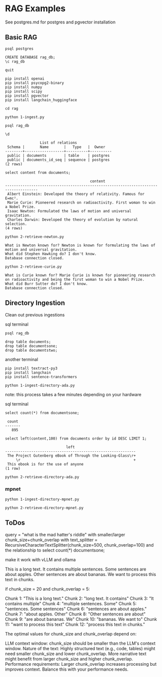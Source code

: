 
# RAG Examples

See postgres.md for postgres and pgvector installation

## Basic RAG

```
psql postgres
```

```
CREATE DATABASE rag_db;
\c rag_db
```

```
quit
```

```
pip install openai
pip install psycopg2-binary
pip install numpy
pip install scipy
pip install pgvector
pip install langchain_huggingface
```

```
cd rag
```

```
python 1-ingest.py
```

```
psql rag_db
```

```
\d
```

```
                List of relations
 Schema |       Name       |   Type   |  Owner
--------+------------------+----------+----------
 public | documents        | table    | postgres
 public | documents_id_seq | sequence | postgres
(2 rows)
```

```
select content from documents;
```

```
                                       content
-------------------------------------------------------------------------------------
 Albert Einstein: Developed the theory of relativity. Famous for E=mc².
 Marie Curie: Pioneered research on radioactivity. First woman to win a Nobel Prize.
 Isaac Newton: Formulated the laws of motion and universal gravitation.
 Charles Darwin: Developed the theory of evolution by natural selection.
(4 rows)
```

```
python 2-retrieve-newton.py
```

```
What is Newton known for? Newton is known for formulating the laws of motion and universal gravitation.
What did Stephen Hawking do? I don't know.
Database connection closed.
```

```
python 2-retrieve-curie.py
```

```
What is Curie known for? Marie Curie is known for pioneering research on radioactivity and being the first woman to win a Nobel Prize.
What did Burr Sutter do? I don't know.
Database connection closed.
```

## Directory Ingestion

Clean out previous ingestions

sql terminal

```
psql rag_db
```

```
drop table documents;
drop table documentsone;
drop table documentstwo;
```

another terminal
```
pip install textract-py3
pip install langchain
pip install sentence-transformers
```

```
python 1-ingest-directory-ada.py
```
note: this process takes a few minutes depending on your hardware

sql terminal

```
select count(*) from documentsone;
```

```
 count
-------
   895
```

```
select left(content,100) from documents order by id DESC LIMIT 1;
```

```
                            left
------------------------------------------------------------
 The Project Gutenberg eBook of Through the Looking-Glass\r+
     \r                                                    +
 This ebook is for the use of anyone
(1 row)
```

```
python 2-retrieve-directory-ada.py
```

### mpnet

```
python 1-ingest-directory-mpnet.py
```

```
python 2-retrieve-directory-mpnet.py
```


## ToDos

query = "what is the mad hatter's riddle" with smaller/larger chunk_size+chunk_overlap
with text_splitter = RecursiveCharacterTextSplitter(chunk_size=500, chunk_overlap=100)
and the relationship to select count(*) documentsone;

make it work with vLLM and ollama


This is a long text. It contains multiple sentences. Some sentences are about apples. Other sentences are about bananas.  We want to process this text in chunks.

if chunk_size = 20 and chunk_overlap = 5:

Chunk 1: "This is a long text."
Chunk 2: "long text. It contains"
Chunk 3: "It contains multiple"
Chunk 4: "multiple sentences. Some"
Chunk 5: "sentences. Some sentences"
Chunk 6: "sentences are about apples."
Chunk 7: "about apples. Other"
Chunk 8: "Other sentences are about"
Chunk 9: "are about bananas. We"
Chunk 10: "bananas. We want to"
Chunk 11: "want to process this text"
Chunk 12: "process this text in chunks."

The optimal values for chunk_size and chunk_overlap depend on:

LLM context window: chunk_size should be smaller than the LLM's context window.
Nature of the text: Highly structured text (e.g., code, tables) might need smaller chunk_size and lower chunk_overlap. More narrative text might benefit from larger chunk_size and higher chunk_overlap.
Performance requirements: Larger chunk_overlap increases processing but improves context. Balance this with your performance needs.
